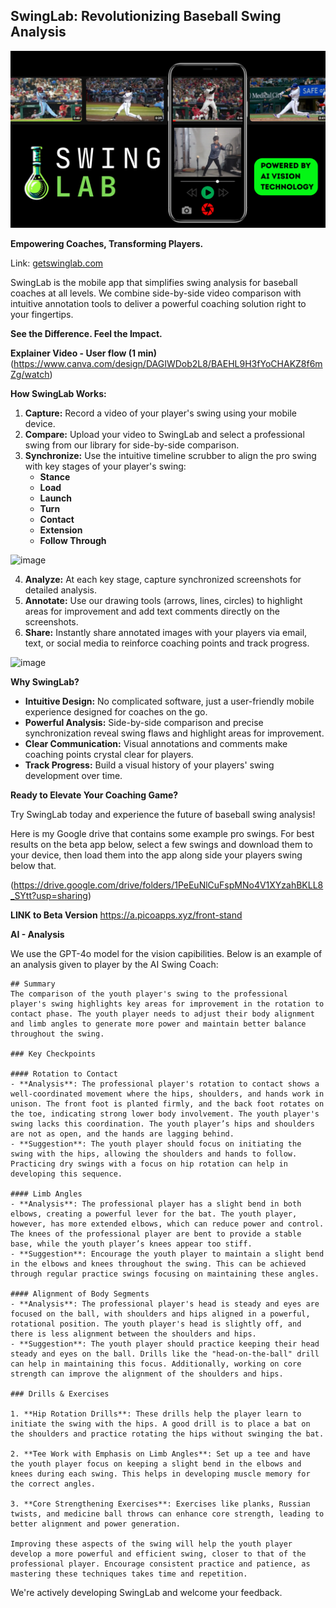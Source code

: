 ## SwingLab: Revolutionizing Baseball Swing Analysis

![image](https://github.com/mattrob333/txt-files/blob/main/ProSwingSync%20The%20Instant%20Swing%20Coach%20(15).png?raw=true)


**Empowering Coaches, Transforming Players.** 

Link: [getswinglab.com](https://www.getswinglab.com/)

SwingLab is the mobile app that simplifies swing analysis for baseball coaches at all levels.  We combine side-by-side video comparison with intuitive annotation tools to deliver a powerful coaching solution right to your fingertips.
<br>


**See the Difference.  Feel the Impact.**

**Explainer Video - User flow (1 min)**
(https://www.canva.com/design/DAGIWDob2L8/BAEHL9H3fYoCHAKZ8f6mZg/watch)
<br>




**How SwingLab Works:**

1. **Capture:**  Record a video of your player's swing using your mobile device. 
2. **Compare:** Upload your video to SwingLab and select a professional swing from our library for side-by-side comparison.
3. **Synchronize:** Use the intuitive timeline scrubber to align the pro swing with key stages of your player's swing:
    * **Stance**
    * **Load**
    * **Launch**
    * **Turn**
    * **Contact**
    * **Extension**
    * **Follow Through**
  
![image](https://github.com/mattrob333/Projects_Expanded/assets/31228129/c79b5c8c-b5f4-4a05-8f20-bea78c8e6ae6)

4. **Analyze:** At each key stage, capture synchronized screenshots for detailed analysis. 
5. **Annotate:**  Use our drawing tools (arrows, lines, circles) to highlight areas for improvement and add text comments directly on the screenshots.
6. **Share:**  Instantly share annotated images with your players via email, text, or social media to reinforce coaching points and track progress.

![image](https://github.com/mattrob333/Projects_Expanded/assets/31228129/e818c6e5-b9c1-4a27-be8c-217343bd758a)

**Why SwingLab?**

* **Intuitive Design:** No complicated software, just a user-friendly mobile experience designed for coaches on the go.
* **Powerful Analysis:** Side-by-side comparison and precise synchronization reveal swing flaws and highlight areas for improvement. 
* **Clear Communication:** Visual annotations and comments make coaching points crystal clear for players.
* **Track Progress:**  Build a visual history of your players' swing development over time. 

**Ready to Elevate Your Coaching Game?**

Try SwingLab today and experience the future of baseball swing analysis!

Here is my Google drive that contains some example pro swings. For best results on the beta app below, select a few swings and download them to your device, then load them into the app along side your players swing below that. 

(https://drive.google.com/drive/folders/1PeEuNlCuFspMNo4V1XYzahBKLL8_SYtt?usp=sharing)


**LINK to Beta Version**
https://a.picoapps.xyz/front-stand

**AI - Analysis**

We use the GPT-4o model for the vision capibilities. Below is an example of an analysis given to player by the AI Swing Coach:

```
## Summary
The comparison of the youth player's swing to the professional player's swing highlights key areas for improvement in the rotation to contact phase. The youth player needs to adjust their body alignment and limb angles to generate more power and maintain better balance throughout the swing.

### Key Checkpoints

#### Rotation to Contact
- **Analysis**: The professional player's rotation to contact shows a well-coordinated movement where the hips, shoulders, and hands work in unison. The front foot is planted firmly, and the back foot rotates on the toe, indicating strong lower body involvement. The youth player's swing lacks this coordination. The youth player’s hips and shoulders are not as open, and the hands are lagging behind.
- **Suggestion**: The youth player should focus on initiating the swing with the hips, allowing the shoulders and hands to follow. Practicing dry swings with a focus on hip rotation can help in developing this sequence.

#### Limb Angles
- **Analysis**: The professional player has a slight bend in both elbows, creating a powerful lever for the bat. The youth player, however, has more extended elbows, which can reduce power and control. The knees of the professional player are bent to provide a stable base, while the youth player’s knees appear too stiff.
- **Suggestion**: Encourage the youth player to maintain a slight bend in the elbows and knees throughout the swing. This can be achieved through regular practice swings focusing on maintaining these angles.

#### Alignment of Body Segments
- **Analysis**: The professional player's head is steady and eyes are focused on the ball, with shoulders and hips aligned in a powerful, rotational position. The youth player's head is slightly off, and there is less alignment between the shoulders and hips.
- **Suggestion**: The youth player should practice keeping their head steady and eyes on the ball. Drills like the "head-on-the-ball" drill can help in maintaining this focus. Additionally, working on core strength can improve the alignment of the shoulders and hips.

### Drills & Exercises

1. **Hip Rotation Drills**: These drills help the player learn to initiate the swing with the hips. A good drill is to place a bat on the shoulders and practice rotating the hips without swinging the bat.
   
2. **Tee Work with Emphasis on Limb Angles**: Set up a tee and have the youth player focus on keeping a slight bend in the elbows and knees during each swing. This helps in developing muscle memory for the correct angles.
   
3. **Core Strengthening Exercises**: Exercises like planks, Russian twists, and medicine ball throws can enhance core strength, leading to better alignment and power generation.

Improving these aspects of the swing will help the youth player develop a more powerful and efficient swing, closer to that of the professional player. Encourage consistent practice and patience, as mastering these techniques takes time and repetition.
```

We're actively developing SwingLab and welcome your feedback.  


